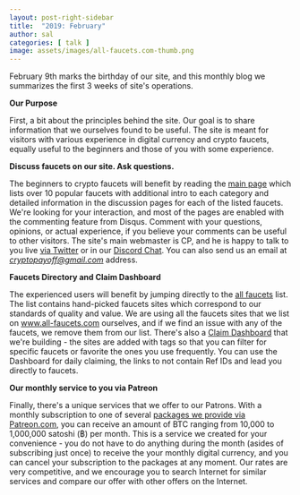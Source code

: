 ```yaml
---
layout: post-right-sidebar
title:  "2019: February"
author: sal
categories: [ talk ]
image: assets/images/all-faucets.com-thumb.png
---
```

February 9th marks the birthday of our site, and this monthly blog we summarizes the first 3 weeks of site's operations.

**Our Purpose**

First, a bit about the principles behind the site. Our goal is to share information that we ourselves found to be useful. The site is meant for visitors with various experience in digital currency and crypto faucets, equally useful to the beginners and those of you with some experience.

**Discuss faucets on our site. Ask questions.**

The beginners to crypto faucets will benefit by reading the <a href="/index.html">main page</a> which lists over 10 popular faucets with additional intro to each category and detailed information in the discussion pages for each of the listed faucets. We're looking for your interaction, and most of the pages are enabled with the commenting feature from Disqus. Comment with your questions, opinions, or actual experience, if you believe your comments can be useful to other visitors. The site's main webmaster is CP, and he is happy to talk to you live <a target="_blank" href="https://twitter.com/CryptoPayoff">via Twitter</a> or in our <a href="https://discord.gg/rSJsUWc">Discord Chat</a>. You can also send us an email at <i>cryptopayoff@gmail.com</i> address.

**Faucets Directory and Claim Dashboard**

The experienced users will benefit by jumping directly to the <a href="http://www.all-faucets.com/all/index.html">all faucets</a> list. The list contains hand-picked faucets sites which correspond to our standards of quality and value. We are using all the faucets sites that we list on www.all-faucets.com ourselves, and if we find an issue with any of the faucets, we remove them from our list. There's also a <a href="http://www.all-faucets.com/all/index.html">Claim Dashboard</a> that we're building - the sites are added with tags so that you can filter for specific faucets or favorite the ones you use frequently. You can use the Dashboard for daily claiming, the links to not contain Ref IDs and lead you directly to faucets.

**Our monthly service to you via Patreon**

Finally, there's a unique services that we offer to our Patrons. With a monthly subscription to one of several <a target="_blank" href="https://www.patreon.com/join/CryptoPayoff">packages we provide via Patreon.com</a>, you can receive an amount of BTC ranging from 10,000 to 1,000,000 satoshi (฿) per month. This is a service we created for your convenience - you do not have to do anything during the month (asides of subscribing just once) to receive the your monthly digital currency, and you can cancel your subscription to the packages at any moment. Our rates are very competitive, and we encourage you to search Internet for similar services and compare our offer with other offers on the Internet.

<script>
  var VUUKLE_CONFIG = {
  	apiKey: "1b04bbfb-52f6-4878-ba6f-600d59bc608a",
  	articleId: "KspSuPAmw8MfVzdx",
  };
  // ⛔️ DON'T EDIT BELOW THIS LINE
  (function() {
 	 var d = document,
  		s = d.createElement('script');
	 s.src = 'https://cdn.vuukle.com/platform.js';
	(d.head || d.body).appendChild(s);
  })();
 </script>

 <div id='vuukle-emote'></div>

 <div class='vuukle-powerbar'></div>
